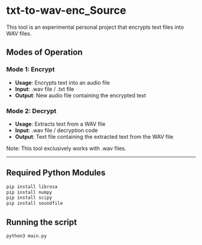 # txt-to-wav-enc_Source

This tool is an experimental personal project that encrypts text files into WAV files.

## Modes of Operation

### Mode 1: Encrypt
- **Usage**: Encrypts text into an audio file
- **Input**: .wav file / .txt file
- **Output**: New audio file containing the encrypted text

### Mode 2: Decrypt
- **Usage**: Extracts text from a WAV file
- **Input**: .wav file / decryption code
- **Output**: Text file containing the extracted text from the WAV file

Note: This tool exclusively works with .wav files.

---

## Required Python Modules

```bash
pip install librosa
pip install numpy
pip install scipy
pip install soundfile
```
## Running the script

```bash
python3 main.py
```

